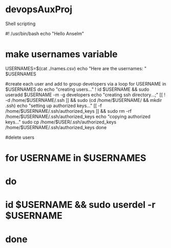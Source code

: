 # devopsAuxProj
Shell scripting

#! /usr/bin/bash
echo "Hello Anselm"

# make usernames variable
USERNAMES=$(cat ./names.csv)
echo "Here are the usernames: " $USERNAMES

#create each user and add to group developers via a loop
for USERNAME in $USERNAMES
    do
        echo "creating users..."
        ! id $USERNAME && sudo useradd $USERNAME -m -g developers
        echo "creating ssh directory...;"
        [[ ! -d /home/$USERNAME/.ssh ]] && sudo (cd /home/$USERNAME/ && mkdir .ssh)
        echo "setting up authorized keys..."
        [[ -f /home/$USERNAME/.ssh/authorized_keys ]] && sudo rm -rf /home/$USERNAME/.ssh/authorized_keys
        echo "copying authorized keys..."
        sudo cp /home/$USER/.ssh/authorized_keys /home/$USERNAME/.ssh/authorized_keys
done

#delete users
# for USERNAME in $USERNAMES
#     do
#         id $USERNAME && sudo userdel -r $USERNAME
# done
